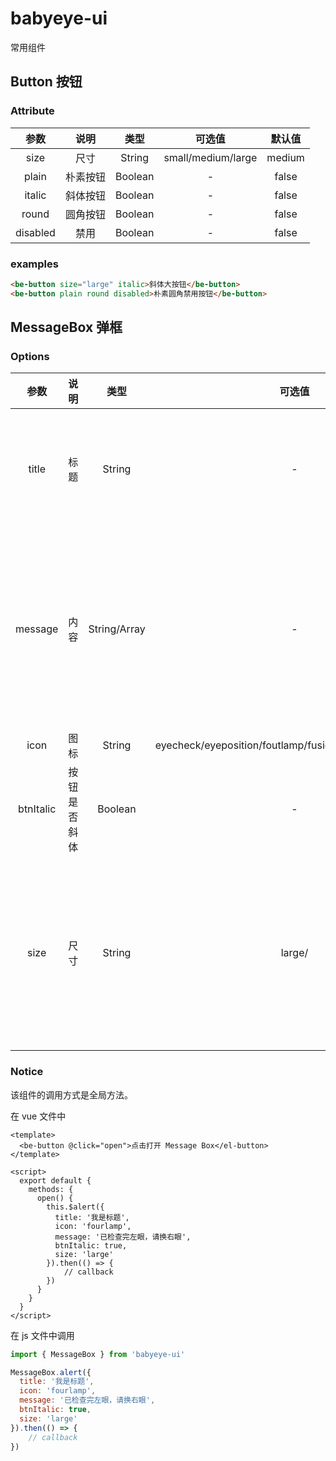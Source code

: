 # babyeye-ui

常用组件

## Button 按钮

### Attribute

|   参数   |   说明   |  类型   |       可选值       | 默认值 |
| :------: | :------: | :-----: | :----------------: | :----: |
|   size   |   尺寸   | String  | small/medium/large | medium |
|  plain   | 朴素按钮 | Boolean |         -          | false  |
|  italic  | 斜体按钮 | Boolean |         -          | false  |
|  round   | 圆角按钮 | Boolean |         -          | false  |
| disabled |   禁用   | Boolean |         -          | false  |

### examples

```html
<be-button size="large" italic>斜体大按钮</be-button>
<be-button plain round disabled>朴素圆角禁用按钮</be-button>
```

## MessageBox 弹框

### Options

|   参数    |     说明     |     类型     |                          可选值                           | 默认值 |                         说明                          |
| :-------: | :----------: | :----------: | :-------------------------------------------------------: | :----: | :---------------------------------------------------: |
|   title   |     标题     |    String    |                             -                             |   -    |             如果不配置 title 属性，则为空             |
|  message  |     内容     | String/Array |                             -                             |   -    |   如果显示一条信息传字符串，如果显示多条信息传数组    |
|   icon    |     图标     |    String    | eyecheck/eyeposition/foutlamp/fusion/sensitivity/stecheck |   -    |                                                       |
| btnItalic | 按钮是否斜体 |   Boolean    |                             -                             | false  |                                                       |
|   size    |     尺寸     |    String    |                          large/                           |   -    | 如果设置 size 为 large,则显示为大弹框，否则是普通弹框 |

### Notice

该组件的调用方式是全局方法。

在 vue 文件中

```vue
<template>
  <be-button @click="open">点击打开 Message Box</el-button>
</template>

<script>
  export default {
    methods: {
      open() {
        this.$alert({
          title: '我是标题',
          icon: 'fourlamp',
          message: '已检查完左眼，请换右眼',
          btnItalic: true,
          size: 'large'
        }).then(() => {
          	// callback
        })
      }
    }
  }
</script>
```

在 js 文件中调用

```js
import { MessageBox } from 'babyeye-ui'

MessageBox.alert({
  title: '我是标题',
  icon: 'fourlamp',
  message: '已检查完左眼，请换右眼',
  btnItalic: true,
  size: 'large'
}).then(() => {
    // callback
})
```

